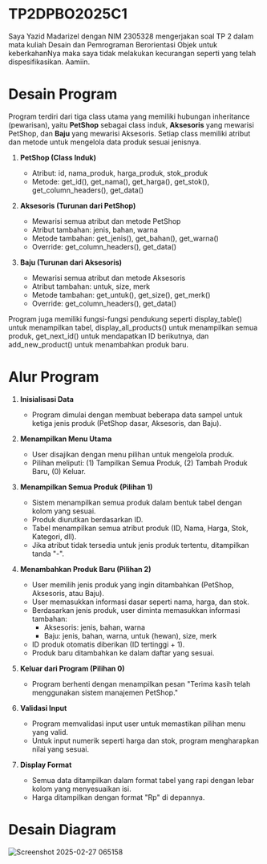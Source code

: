 # TP2DPBO2025C1

Saya Yazid Madarizel dengan NIM 2305328 mengerjakan soal TP 2 dalam mata kuliah Desain dan Pemrograman Berorientasi Objek untuk keberkahanNya maka saya tidak melakukan kecurangan seperti yang telah dispesifikasikan. Aamiin.


# Desain Program

Program terdiri dari tiga class utama yang memiliki hubungan inheritance (pewarisan), yaitu **PetShop** sebagai class induk, **Aksesoris** yang mewarisi PetShop, dan **Baju** yang mewarisi Aksesoris. Setiap class memiliki atribut dan metode untuk mengelola data produk sesuai jenisnya.

1. **PetShop (Class Induk)**
   * Atribut: id, nama_produk, harga_produk, stok_produk
   * Metode: get_id(), get_nama(), get_harga(), get_stok(), get_column_headers(), get_data()

2. **Aksesoris (Turunan dari PetShop)**
   * Mewarisi semua atribut dan metode PetShop
   * Atribut tambahan: jenis, bahan, warna
   * Metode tambahan: get_jenis(), get_bahan(), get_warna()
   * Override: get_column_headers(), get_data()

3. **Baju (Turunan dari Aksesoris)**
   * Mewarisi semua atribut dan metode Aksesoris
   * Atribut tambahan: untuk, size, merk
   * Metode tambahan: get_untuk(), get_size(), get_merk()
   * Override: get_column_headers(), get_data()

Program juga memiliki fungsi-fungsi pendukung seperti display_table() untuk menampilkan tabel, display_all_products() untuk menampilkan semua produk, get_next_id() untuk mendapatkan ID berikutnya, dan add_new_product() untuk menambahkan produk baru.

# Alur Program

1. **Inisialisasi Data**
   * Program dimulai dengan membuat beberapa data sampel untuk ketiga jenis produk (PetShop dasar, Aksesoris, dan Baju).

2. **Menampilkan Menu Utama**
   * User disajikan dengan menu pilihan untuk mengelola produk.
   * Pilihan meliputi: (1) Tampilkan Semua Produk, (2) Tambah Produk Baru, (0) Keluar.

3. **Menampilkan Semua Produk (Pilihan 1)**
   * Sistem menampilkan semua produk dalam bentuk tabel dengan kolom yang sesuai.
   * Produk diurutkan berdasarkan ID.
   * Tabel menampilkan semua atribut produk (ID, Nama, Harga, Stok, Kategori, dll).
   * Jika atribut tidak tersedia untuk jenis produk tertentu, ditampilkan tanda "-".

4. **Menambahkan Produk Baru (Pilihan 2)**
   * User memilih jenis produk yang ingin ditambahkan (PetShop, Aksesoris, atau Baju).
   * User memasukkan informasi dasar seperti nama, harga, dan stok.
   * Berdasarkan jenis produk, user diminta memasukkan informasi tambahan:
     - Aksesoris: jenis, bahan, warna
     - Baju: jenis, bahan, warna, untuk (hewan), size, merk
   * ID produk otomatis diberikan (ID tertinggi + 1).
   * Produk baru ditambahkan ke dalam daftar yang sesuai.

5. **Keluar dari Program (Pilihan 0)**
   * Program berhenti dengan menampilkan pesan "Terima kasih telah menggunakan sistem manajemen PetShop."

6. **Validasi Input**
   * Program memvalidasi input user untuk memastikan pilihan menu yang valid.
   * Untuk input numerik seperti harga dan stok, program mengharapkan nilai yang sesuai.

7. **Display Format**
   * Semua data ditampilkan dalam format tabel yang rapi dengan lebar kolom yang menyesuaikan isi.
   * Harga ditampilkan dengan format "Rp" di depannya.

# Desain Diagram

![Screenshot 2025-02-27 065158](https://github.com/user-attachments/assets/809139c5-76cd-46e9-8a7d-3fc05c75602b)

